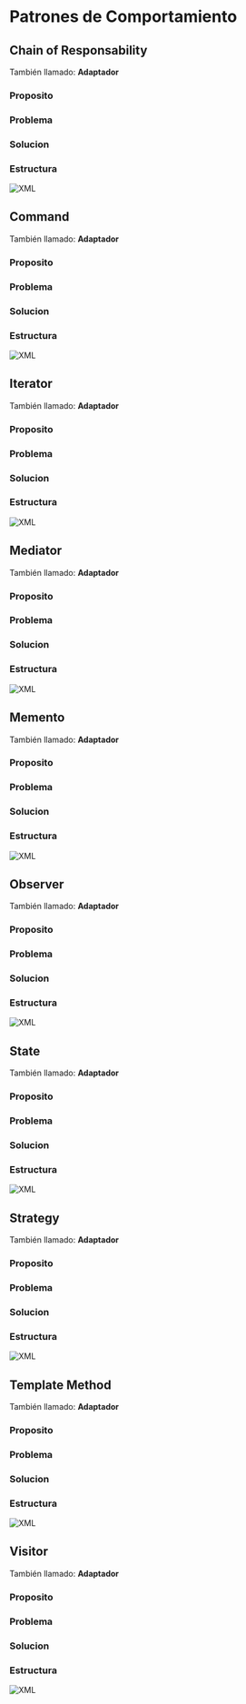 # Patrones de Comportamiento

## Chain of Responsability
También llamado: **Adaptador**

### Proposito



### Problema



### Solucion



### Estructura

![XML](../img/PatronEstructural/Adapter/AdapterEstructura1.png)


## Command
También llamado: **Adaptador**

### Proposito



### Problema



### Solucion



### Estructura

![XML](../img/PatronEstructural/Adapter/AdapterEstructura1.png)

## Iterator
También llamado: **Adaptador**

### Proposito



### Problema



### Solucion



### Estructura

![XML](../img/PatronEstructural/Adapter/AdapterEstructura1.png)

## Mediator
También llamado: **Adaptador**

### Proposito



### Problema



### Solucion



### Estructura

![XML](../img/PatronEstructural/Adapter/AdapterEstructura1.png)

## Memento
También llamado: **Adaptador**

### Proposito



### Problema



### Solucion



### Estructura

![XML](../img/PatronEstructural/Adapter/AdapterEstructura1.png)

## Observer
También llamado: **Adaptador**

### Proposito



### Problema



### Solucion



### Estructura

![XML](../img/PatronEstructural/Adapter/AdapterEstructura1.png)

## State
También llamado: **Adaptador**

### Proposito



### Problema



### Solucion



### Estructura

![XML](../img/PatronEstructural/Adapter/AdapterEstructura1.png)

## Strategy
También llamado: **Adaptador**

### Proposito



### Problema



### Solucion



### Estructura

![XML](../img/PatronEstructural/Adapter/AdapterEstructura1.png)

## Template Method
También llamado: **Adaptador**

### Proposito



### Problema



### Solucion



### Estructura

![XML](../img/PatronEstructural/Adapter/AdapterEstructura1.png)

## Visitor
También llamado: **Adaptador**

### Proposito



### Problema



### Solucion



### Estructura

![XML](../img/PatronEstructural/Adapter/AdapterEstructura1.png)
